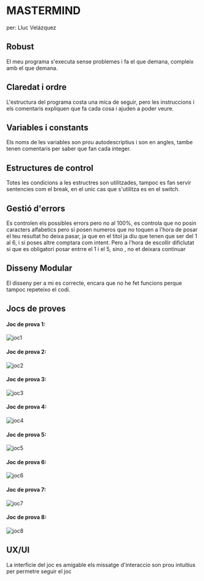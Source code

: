 # MASTERMIND
per: Lluc Velázquez

## Robust

El meu programa s'executa sense problemes i fa el que demana, compleix amb el que demana.

## Claredat i ordre

L'estructura del programa costa una mica de seguir, pero les instruccions i els comentaris expliquen que fa cada cosa i ajuden a poder veure.

## Variables i constants

Els noms de les variables son prou autodescriptius i son en angles, tambe tenen comentaris per saber que fan cada integer.

## Estructures de control

Totes les condicions a les estructres son utilitzades, tampoc es fan servir sentencies com el break, en el unic cas que s'utilitza es en el switch.

## Gestió d'errors

Es controlen els possibles errors pero no al 100%, es controla que no posin caracters alfabetics pero si posen numeros que no toquen a l'hora de posar el teu resultat ho deixa pasar, ja que en el titol ja diu que tenen que ser del 1 al 6, i si poses altre comptara com intent.
Pero a l'hora de escollir dificlutat si que es obligatori posar entrre el 1 i el 5, sino , no et deixara continuar

## Disseny Modular

El disseny per a mi es correcte, encara que no he fet funcions perque tampoc repeteixo el codi.

## Jocs de proves

#### Joc de prova 1:

![joc1](imatges/joc1.png)

#### Joc de prova 2:

![joc2](imatges/joc2.png)

#### Joc de prova 3:

![joc3](imatges/joc3.png)

#### Joc de prova 4:

![joc4](imatges/joc4.png)

#### Joc de prova 5:

![joc5](imatges/joc5.png)

#### Joc de prova 6:

![joc6](imatges/joc6.png)

#### Joc de prova 7:

![joc7](imatges/joc7.png)

#### Joc de prova 8:

![joc8](imatges/joc8.png)

## UX/UI 

La interficie del joc es amigable els missatge d'interaccio son prou intuitius per permetre seguir el joc

